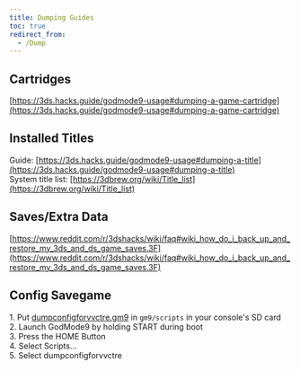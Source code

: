 ```yaml
---
title: Dumping Guides
toc: true
redirect_from:
  - /Dump
---
```


## Cartridges

[https://3ds.hacks.guide/godmode9-usage#dumping-a-game-cartridge](https://3ds.hacks.guide/godmode9-usage#dumping-a-game-cartridge)

## Installed Titles

Guide: [https://3ds.hacks.guide/godmode9-usage#dumping-a-title](https://3ds.hacks.guide/godmode9-usage#dumping-a-title)  
System title list: [https://3dbrew.org/wiki/Title_list](https://3dbrew.org/wiki/Title_list)

## Saves/Extra Data

[https://www.reddit.com/r/3dshacks/wiki/faq#wiki_how_do_i_back_up_and_restore_my_3ds_and_ds_game_saves.3F](https://www.reddit.com/r/3dshacks/wiki/faq#wiki_how_do_i_back_up_and_restore_my_3ds_and_ds_game_saves.3F)

## Config Savegame

1\. Put [dumpconfigforvvctre.gm9](https://cdn.discordapp.com/attachments/692523028046676051/716892348256354344/dumpconfigforvvctre.gm9) in `gm9/scripts` in your console's SD card  
2\. Launch GodMode9 by holding START during boot  
3\. Press the HOME Button  
4\. Select Scripts...  
5\. Select dumpconfigforvvctre
